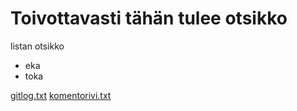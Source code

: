 # Toivottavasti tähän tulee otsikko

listan otsikko
- eka
- toka

[gitlog.txt](laskarit/viikko1/gitlog.txt)
[komentorivi.txt](laskarit/viikko1/komentorivi.txt)
